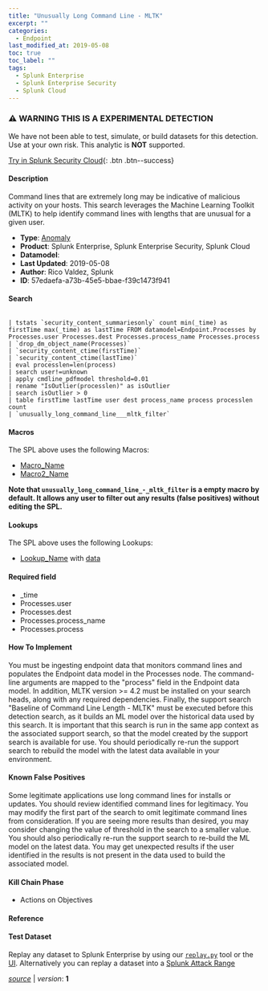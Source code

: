 ```yaml
---
title: "Unusually Long Command Line - MLTK"
excerpt: ""
categories:
  - Endpoint
last_modified_at: 2019-05-08
toc: true
toc_label: ""
tags:
  - Splunk Enterprise
  - Splunk Enterprise Security
  - Splunk Cloud
---
```


### ⚠️ WARNING THIS IS A EXPERIMENTAL DETECTION
We have not been able to test, simulate, or build datasets for this detection. Use at your own risk. This analytic is **NOT** supported.


[Try in Splunk Security Cloud](https://www.splunk.com/en_us/cyber-security.html){: .btn .btn--success}

#### Description

Command lines that are extremely long may be indicative of malicious activity on your hosts. This search leverages the Machine Learning Toolkit (MLTK) to help identify command lines with lengths that are unusual for a given user.

- **Type**: [Anomaly](https://github.com/splunk/security_content/wiki/Detection-Analytic-Types)
- **Product**: Splunk Enterprise, Splunk Enterprise Security, Splunk Cloud
- **Datamodel**: 
- **Last Updated**: 2019-05-08
- **Author**: Rico Valdez, Splunk
- **ID**: 57edaefa-a73b-45e5-bbae-f39c1473f941

#### Search

```

| tstats `security_content_summariesonly` count min(_time) as firstTime max(_time) as lastTime FROM datamodel=Endpoint.Processes by Processes.user Processes.dest Processes.process_name Processes.process 
| `drop_dm_object_name(Processes)` 
| `security_content_ctime(firstTime)`
| `security_content_ctime(lastTime)`
| eval processlen=len(process) 
| search user!=unknown 
| apply cmdline_pdfmodel threshold=0.01 
| rename "IsOutlier(processlen)" as isOutlier 
| search isOutlier > 0 
| table firstTime lastTime user dest process_name process processlen count 
| `unusually_long_command_line___mltk_filter`
```

#### Macros
The SPL above uses the following Macros:
* [Macro_Name](https://)
* [Macro2_Name](https://)

**Note that `unusually_long_command_line_-_mltk_filter` is a empty macro by default. It allows any user to filter out any results (false positives) without editing the SPL.**

#### Lookups
The SPL above uses the following Lookups:

* [Lookup_Name]() with [data]()

#### Required field
* _time
* Processes.user
* Processes.dest
* Processes.process_name
* Processes.process


#### How To Implement
You must be ingesting endpoint data that monitors command lines and populates the Endpoint data model in the Processes node. The command-line arguments are mapped to the &#34;process&#34; field in the Endpoint data model. In addition, MLTK version &gt;= 4.2 must be installed on your search heads, along with any required dependencies. Finally, the support search &#34;Baseline of Command Line Length - MLTK&#34; must be executed before this detection search, as it builds an ML model over the historical data used by this search. It is important that this search is run in the same app context as the associated support search, so that the model created by the support search is available for use. You should periodically re-run the support search to rebuild the model with the latest data available in your environment.

#### Known False Positives
Some legitimate applications use long command lines for installs or updates. You should review identified command lines for legitimacy. You may modify the first part of the search to omit legitimate command lines from consideration. If you are seeing more results than desired, you may consider changing the value of threshold in the search to a smaller value. You should also periodically re-run the support search to re-build the ML model on the latest data. You may get unexpected results if the user identified in the results is not present in the data used to build the associated model.

#### Kill Chain Phase
* Actions on Objectives






#### Reference


#### Test Dataset
Replay any dataset to Splunk Enterprise by using our [`replay.py`](https://github.com/splunk/attack_data#using-replaypy) tool or the [UI](https://github.com/splunk/attack_data#using-ui).
Alternatively you can replay a dataset into a [Splunk Attack Range](https://github.com/splunk/attack_range#replay-dumps-into-attack-range-splunk-server)




[*source*](https://github.com/splunk/security_content/tree/develop/detections/experimental/endpoint/unusually_long_command_line_-_mltk.yml) \| *version*: **1**